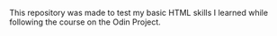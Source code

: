 This repository was made to test my basic HTML skills I learned while following the course on the Odin Project.
